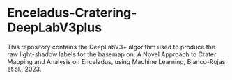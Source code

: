 # Enceladus-Cratering-DeepLabV3plus
This repository contains the DeepLabV3+ algorithm used to produce the raw light-shadow labels for the basemap on: A Novel Approach to Crater Mapping and Analysis on Enceladus, using Machine Learning, Blanco-Rojas et al., 2023.
